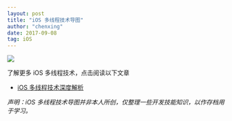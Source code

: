 ```yaml
---
layout: post
title: "iOS 多线程技术导图"
author: "chenxing"
date: 2017-09-08
tag: iOS
---
```



![](https://chenxing640.github.io/images/objc_thread/objc_thread_detailsum.png)


了解更多 iOS 多线程技术，点击阅读以下文章

* [iOS 多线程技术深度解析](https://chenxing640.github.io/2017/09/02/deep-analysis-of-multi-threading-technology-in-iOS.md)

 *声明：iOS 多线程技术导图并非本人所创，仅整理一些开发技能知识，以作存档用于学习。*
